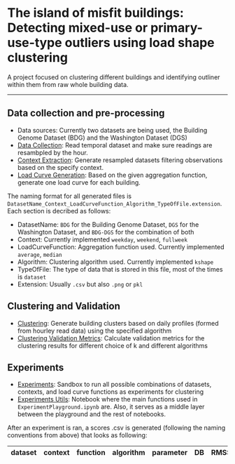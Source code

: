 # The island of misfit buildings: Detecting mixed-use or primary-use-type outliers using load shape clustering

A project focused on clustering different buildings and identifying outliner within them from raw whole building data.

---
## Data collection and pre-processing
- Data sources: Currently two datasets are being used, the Building Genome Dataset (BDG) and the Washington Dataset (DGS)
- [Data Collection](Preprocessing/preprocessing.ipynb): Read temporal dataset and make sure readings are resambpled by the hour.
- [Context Extraction](Preprocessing/context_extraction.ipynb): Generate resampled datasets filtering observations based on the specify context.
- [Load Curve Generation](Preprocessing/load_cuve_generation.ipynb): Based on the given aggregation function, generate one load curve for each building.

The naming format for all generated files is `DatasetName_Context_LoadCurveFunction_Algorithm_TypeOfFile.extension`. Each section is decribed as follows:
- DatasetName: `BDG` for the Building Genome Dataset, `DGS` for the Washington Dataset, and `BDG-DGS` for the combination of both
- Context: Currently implemented `weekday`, `weekend`, `fullweek`
- LoadCurveFunction: Aggregation function used. Currently implemented `average`, `median`
- Algorithm: Clustering algorithm used. Currently implemented `kshape`
- TypeOfFile: The type of data that is stored in this file, most of the times is `dataset`
- Extension: Usually `.csv` but also `.png` or `pkl`

## Clustering and Validation
- [Clustering](ClusteringAnalysis/ExperimentUtils.ipynb): Generate building clusters based on daily profiles (formed from hourley read data) using the specified algorithm
- [Clustering Validation Metrics](ClusteringAnalysis/ClusteringValidationMetrics.ipynb): Calculate validation metrics for the clustering results for different choice of k and different algorithms

## Experiments
- [Experiments](Experiments/ExperimentPlayground.ipynb): Sandbox to run all possible combinations of datasets, contexts, and load curve functions as experiments for clustering
- [Experiments Utils](Experiments/ExperimentUtils.ipynb): Notebook where the main functions used in `ExperimentPlayground.ipynb` are. Also, it serves as a middle layer between the playground and the rest of notebooks.

After an experiment is ran, a scores .csv is generated (following the naming conventions from above) that looks as following:

| dataset |	context	| function | algorithm | parameter | DB | RMSSTD | RS | XB | calinski_harabaz_score | cohesion | separation |
| --- | --- | --- | --- | --- | --- | --- | --- | --- | --- | --- | --- |


<!-- ---
Currently, the interactive Cluster Heatmap Library (InCHlib) implementation on buildings' sensor data is running in the following server

```
ssh -i "sensor-cluster-er.pem" ec2-user@ec2-13-229-153-29.ap-southeast-1.compute.amazonaws.com
```

You can contact Matias for the keyfile. -->
